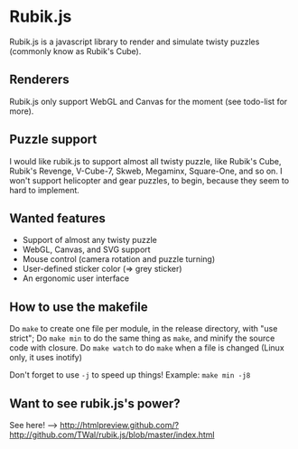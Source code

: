 Rubik.js
========

Rubik.js is a javascript library to render and simulate twisty puzzles (commonly know as Rubik's Cube).

Renderers
---------

Rubik.js only support WebGL and Canvas for the moment (see todo-list for more).

Puzzle support
--------------

I would like rubik.js to support almost all twisty puzzle, like Rubik's Cube, Rubik's Revenge, V-Cube-7, Skweb, Megaminx, Square-One, and so on. I won't support helicopter and gear puzzles, to begin, because they seem to hard to implement.

Wanted features
---------------

* Support of almost any twisty puzzle
* WebGL, Canvas, and SVG support
* Mouse control (camera rotation and puzzle turning)
* User-defined sticker color (=> grey sticker)
* An ergonomic user interface

How to use the makefile
-----------------------

Do `make` to create one file per module, in the release directory, with "use strict";
Do `make min` to do the same thing as `make`, and minify the source code with closure.
Do `make watch` to do `make` when a file is changed (Linux only, it uses inotify)

Don't forget to use `-j` to speed up things! Example: `make min -j8`

Want to see rubik.js's power?
-----------------------------

See here! --> http://htmlpreview.github.com/?http://github.com/TWal/rubik.js/blob/master/index.html
